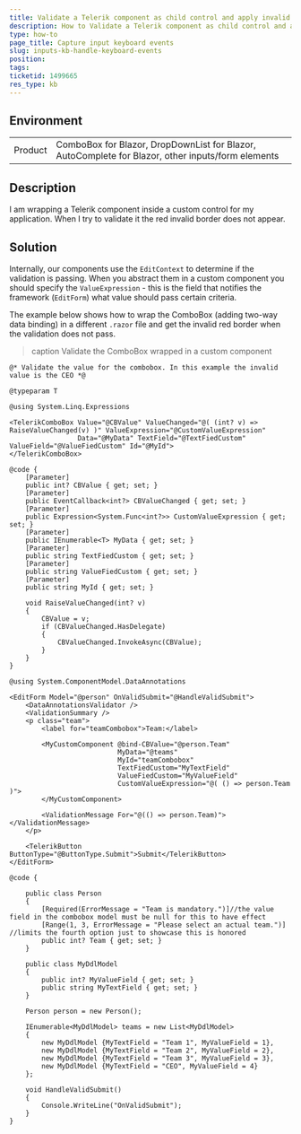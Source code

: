 ```yaml
---
title: Validate a Telerik component as child control and apply invalid border
description: How to Validate a Telerik component as child control and apply invalid border
type: how-to
page_title: Capture input keyboard events
slug: inputs-kb-handle-keyboard-events
position: 
tags: 
ticketid: 1499665
res_type: kb
---
```


## Environment
<table>
	<tbody>
		<tr>
			<td>Product</td>
			<td>ComboBox for Blazor, DropDownList for Blazor, AutoComplete for Blazor, other inputs/form elements</td>
		</tr>
	</tbody>
</table>


## Description

I am wrapping a Telerik component inside a custom control for my application. When I try to validate it the red invalid border does not appear.


## Solution

Internally, our components use the `EditContext` to determine if the validation is passing. When you abstract them in a custom component you should specify the `ValueExpression` - this is the field that notifies the framework (`EditForm`) what value should pass certain criteria.

The example below shows how to wrap the ComboBox (adding two-way data binding) in a different `.razor` file and get the invalid red border when the validation does not pass.

>caption Validate the ComboBox wrapped in a custom component

````CustomComponent
@* Validate the value for the combobox. In this example the invalid value is the CEO *@

@typeparam T

@using System.Linq.Expressions

<TelerikComboBox Value="@CBValue" ValueChanged="@( (int? v) => RaiseValueChanged(v) )" ValueExpression="@CustomValueExpression"
                 Data="@MyData" TextField="@TextFiedCustom" ValueField="@ValueFiedCustom" Id="@MyId">
</TelerikComboBox>

@code {
    [Parameter]
    public int? CBValue { get; set; }
    [Parameter]
    public EventCallback<int?> CBValueChanged { get; set; }
    [Parameter]
    public Expression<System.Func<int?>> CustomValueExpression { get; set; }
    [Parameter]
    public IEnumerable<T> MyData { get; set; }
    [Parameter]
    public string TextFiedCustom { get; set; }
    [Parameter]
    public string ValueFiedCustom { get; set; }
    [Parameter]
    public string MyId { get; set; }

    void RaiseValueChanged(int? v)
    {
        CBValue = v;
        if (CBValueChanged.HasDelegate)
        {
            CBValueChanged.InvokeAsync(CBValue);
        }
    }
}
````
````Usage
@using System.ComponentModel.DataAnnotations

<EditForm Model="@person" OnValidSubmit="@HandleValidSubmit">
    <DataAnnotationsValidator />
    <ValidationSummary />
    <p class="team">
        <label for="teamCombobox">Team:</label>

        <MyCustomComponent @bind-CBValue="@person.Team"
                           MyData="@teams"
                           MyId="teamCombobox"
                           TextFiedCustom="MyTextField"
                           ValueFiedCustom="MyValueField"
                           CustomValueExpression="@( () => person.Team )">
        </MyCustomComponent>

        <ValidationMessage For="@(() => person.Team)"></ValidationMessage>
    </p>

    <TelerikButton ButtonType="@ButtonType.Submit">Submit</TelerikButton>
</EditForm>

@code {

    public class Person
    {
        [Required(ErrorMessage = "Team is mandatory.")]//the value field in the combobox model must be null for this to have effect
        [Range(1, 3, ErrorMessage = "Please select an actual team.")] //limits the fourth option just to showcase this is honored
        public int? Team { get; set; }
    }

    public class MyDdlModel
    {
        public int? MyValueField { get; set; }
        public string MyTextField { get; set; }
    }

    Person person = new Person();

    IEnumerable<MyDdlModel> teams = new List<MyDdlModel>
    {
        new MyDdlModel {MyTextField = "Team 1", MyValueField = 1},
        new MyDdlModel {MyTextField = "Team 2", MyValueField = 2},
        new MyDdlModel {MyTextField = "Team 3", MyValueField = 3},
        new MyDdlModel {MyTextField = "CEO", MyValueField = 4}
    };

    void HandleValidSubmit()
    {
        Console.WriteLine("OnValidSubmit");
    }
}
````
